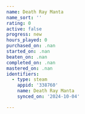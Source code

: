 ```yaml
---
name: Death Ray Manta
name_sort: ''
rating: 0
active: false
progress: new
hours_played: 0
purchased_on: .nan
started_on: .nan
beaten_on: .nan
completed_on: .nan
mastered_on: .nan
identifiers:
  - type: steam
    appid: '338760'
    name: Death Ray Manta
    synced_on: '2024-10-04'

---
```

